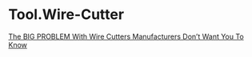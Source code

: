 # Tool.Wire-Cutter
[The BIG PROBLEM With Wire Cutters Manufacturers Don’t Want You To Know](https://youtu.be/5nJXMEFRbfE)
